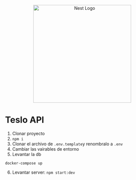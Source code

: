 <p align="center">
  <a href="http://nestjs.com/" target="blank"><img src="https://nestjs.com/img/logo_text.svg" width="320" alt="Nest Logo" /></a>
</p>

# Teslo API

1. Clonar proyecto
2. ```npm i ```
3. Clonar el archivo de ```.env.template```y renombralo a ```.env```
4. Cambiar las vairables de entorno
5. Levantar la db
```
docker-compose up
```
6. Levantar server: ```npm start:dev```
